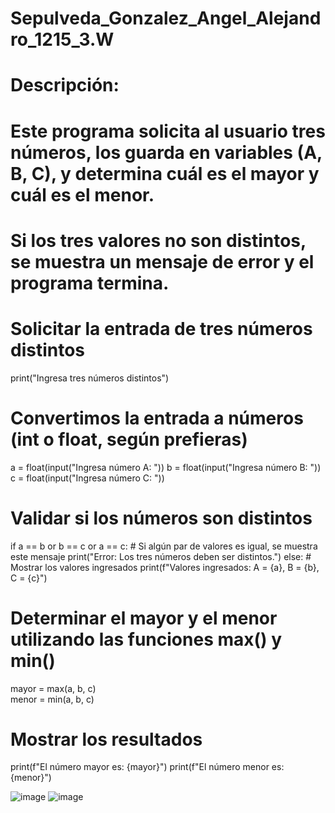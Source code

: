 # Sepulveda_Gonzalez_Angel_Alejandro_1215_3.W

# Descripción:
# Este programa solicita al usuario tres números, los guarda en variables (A, B, C), y determina cuál es el mayor y cuál es el menor.
# Si los tres valores no son distintos, se muestra un mensaje de error y el programa termina.

# Solicitar la entrada de tres números distintos
print("Ingresa tres números distintos")

# Convertimos la entrada a números (int o float, según prefieras)
a = float(input("Ingresa número A: "))
b = float(input("Ingresa número B: "))
c = float(input("Ingresa número C: "))

# Validar si los números son distintos
if a == b or b == c or a == c:
    # Si algún par de valores es igual, se muestra este mensaje
    print("Error: Los tres números deben ser distintos.")
else:
    # Mostrar los valores ingresados
    print(f"Valores ingresados: A = {a}, B = {b}, C = {c}")

  # Determinar el mayor y el menor utilizando las funciones max() y min()
  mayor = max(a, b, c)    
  menor = min(a, b, c)

  # Mostrar los resultados
  print(f"El número mayor es: {mayor}")
  print(f"El número menor es: {menor}")

![image](https://github.com/user-attachments/assets/811d8ed9-cf5e-49a8-9715-768d3e4fb7f6)
![image](https://github.com/user-attachments/assets/351fe12c-e0c5-46a9-a59c-b9c8fb6e6308)
